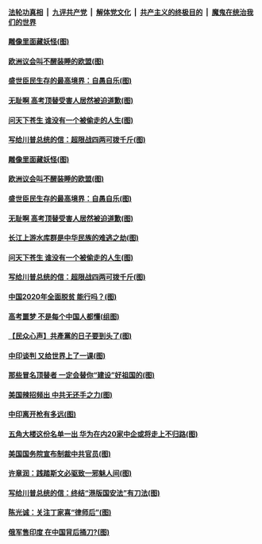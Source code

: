 

####  [法轮功真相](../../../../basic/blob/master/README.md?t=06300431) &nbsp;|&nbsp; [九评共产党](../../../../9ping.md/blob/master/README.md?t=06300431) &nbsp;|&nbsp; [解体党文化](../../../../jtdwh.md/blob/master/README.md?t=06300431)  &nbsp;|&nbsp; [共产主义的终极目的](../../../../gczydzjmd.md/blob/master/README.md?t=06300431) &nbsp;|&nbsp; [魔鬼在统治我们的世界](../../../../mgztzwmdsj.md/blob/master/README.md?t=06300431) 

#### [雕像里面藏妖怪(图)](../pages/p4/937959.md?t=06300431) 

#### [欧洲议会叫不醒装睡的欧盟(图)](../pages/p4/938033.md?t=06300431) 

#### [盛世臣民生存的最高境界：自愚自乐(图)](../pages/p4/938023.md?t=06300431) 

#### [无耻啊 高考顶替受害人居然被迫道歉(图)](../pages/p4/938030.md?t=06300431) 

#### [问天下苍生 谁没有一个被偷走的人生(图)](../pages/p4/938026.md?t=06300431) 

#### [写给川普总统的信：超限战四两可拨千斤(图)](../pages/p4/938021.md?t=06300431) 

#### [雕像里面藏妖怪(图)](../pages/p4/937959.md?t=06300431) 

#### [欧洲议会叫不醒装睡的欧盟(图)](../pages/p4/938033.md?t=06300431) 

#### [盛世臣民生存的最高境界：自愚自乐(图)](../pages/p4/938023.md?t=06300431) 

#### [无耻啊 高考顶替受害人居然被迫道歉(图)](../pages/p4/938030.md?t=06300431) 

#### [长江上游水库群是中华民族的难逃之劫(图)](../pages/p4/938022.md?t=06300431) 

#### [问天下苍生 谁没有一个被偷走的人生(图)](../pages/p4/938026.md?t=06300431) 

#### [写给川普总统的信：超限战四两可拨千斤(图)](../pages/p4/938021.md?t=06300431) 

#### [中国2020年全面脱贫 能行吗？(图)](../pages/p4/937928.md?t=06300431) 

#### [高考噩梦 不是每个中国人都懂(组图)](../pages/p4/937927.md?t=06300431) 

#### [【民众心声】共產黨的日子要到头了(图)](../pages/p4/937474.md?t=06300431) 

#### [中印谈判 又给世界上了一课(图)](../pages/p4/937868.md?t=06300431) 

#### [那些冒名顶替者 一定会替你“建设”好祖国的(图)](../pages/p4/937925.md?t=06300431) 

#### [美国辣招频出 中共无还手之力(图)](../pages/p4/937916.md?t=06300431) 

#### [中印离开枪有多远(图)](../pages/p4/937913.md?t=06300431) 

#### [五角大楼这份名单一出 华为在内20家中企或将走上不归路(图)](../pages/p4/937820.md?t=06300431) 

#### [美国国务院宣布制裁中共官员(图)](../pages/p4/937844.md?t=06300431) 

#### [许章润：践踏斯文必驱致一邪魅人间(图)](../pages/p4/937826.md?t=06300431) 

#### [写给川普总统的信：终结“港版国安法”有刀法(图)](../pages/p4/937833.md?t=06300431) 

#### [陈光诚：关注丁家喜“律师后”(图)](../pages/p4/937827.md?t=06300431) 

#### [俄军售印度 在中国背后捅刀?(图)](../pages/p4/937825.md?t=06300431) 

